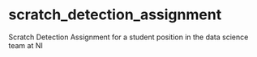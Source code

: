 # scratch_detection_assignment
Scratch Detection Assignment for a student position in the data science team at NI
